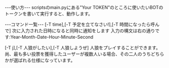 ---使い方---
scriptsのmain.pyにある"Your TOKEN"のところに使いたいBOTのトークンを書いて実行すると、動作します。

---コマンド一覧---
[-T time],[-T 予定を立てなさい!],[-T 時間になったら呼んで]
次に入力された日時になると同時に通知をします
入力の構文は右の通りです:Year-Month-Date-Hour-Minute-Second

[-T j],[-T 人狼がしたい],[-T 人狼しようぜ]
人狼をプレイすることができます。
尚、最も多い投票を獲得したユーザーが複数人いる場合、その二人のうちどちらかが選ばれる仕様になっています。
